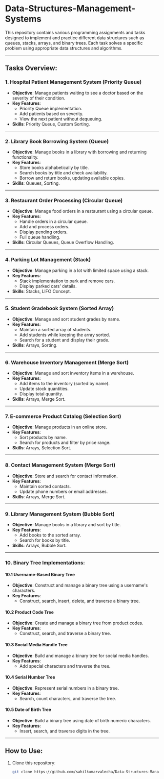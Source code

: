 # Data-Structures-Management-Systems

This repository contains various programming assignments and tasks designed to implement and practice different data structures such as queues, stacks, arrays, and binary trees. Each task solves a specific problem using appropriate data structures and algorithms.

---

## Tasks Overview:

### 1. Hospital Patient Management System (Priority Queue)
- **Objective**: Manage patients waiting to see a doctor based on the severity of their condition.
- **Key Features**:
  - Priority Queue implementation.
  - Add patients based on severity.
  - View the next patient without dequeuing.
- **Skills**: Priority Queue, Custom Sorting.

---

### 2. Library Book Borrowing System (Queue)
- **Objective**: Manage books in a library with borrowing and returning functionality.
- **Key Features**:
  - Store books alphabetically by title.
  - Search books by title and check availability.
  - Borrow and return books, updating available copies.
- **Skills**: Queues, Sorting.

---

### 3. Restaurant Order Processing (Circular Queue)
- **Objective**: Manage food orders in a restaurant using a circular queue.
- **Key Features**:
  - Handle orders in a circular queue.
  - Add and process orders.
  - Display pending orders.
  - Full queue handling.
- **Skills**: Circular Queues, Queue Overflow Handling.

---

### 4. Parking Lot Management (Stack)
- **Objective**: Manage parking in a lot with limited space using a stack.
- **Key Features**:
  - Stack implementation to park and remove cars.
  - Display parked cars' details.
- **Skills**: Stacks, LIFO Concept.

---

### 5. Student Gradebook System (Sorted Array)
- **Objective**: Manage and sort student grades by name.
- **Key Features**:
  - Maintain a sorted array of students.
  - Add students while keeping the array sorted.
  - Search for a student and display their grade.
- **Skills**: Arrays, Sorting.

---

### 6. Warehouse Inventory Management (Merge Sort)
- **Objective**: Manage and sort inventory items in a warehouse.
- **Key Features**:
  - Add items to the inventory (sorted by name).
  - Update stock quantities.
  - Display total quantity.
- **Skills**: Arrays, Merge Sort.

---

### 7. E-commerce Product Catalog (Selection Sort)
- **Objective**: Manage products in an online store.
- **Key Features**:
  - Sort products by name.
  - Search for products and filter by price range.
- **Skills**: Arrays, Selection Sort.

---

### 8. Contact Management System (Merge Sort)
- **Objective**: Store and search for contact information.
- **Key Features**:
  - Maintain sorted contacts.
  - Update phone numbers or email addresses.
- **Skills**: Arrays, Merge Sort.

---

### 9. Library Management System (Bubble Sort)
- **Objective**: Manage books in a library and sort by title.
- **Key Features**:
  - Add books to the sorted array.
  - Search for books by title.
- **Skills**: Arrays, Bubble Sort.

---

### 10. Binary Tree Implementations:
#### 10.1 Username-Based Binary Tree
- **Objective**: Construct and manage a binary tree using a username's characters.
- **Key Features**:
  - Construct, search, insert, delete, and traverse a binary tree.

#### 10.2 Product Code Tree
- **Objective**: Create and manage a binary tree from product codes.
- **Key Features**:
  - Construct, search, and traverse a binary tree.

#### 10.3 Social Media Handle Tree
- **Objective**: Build and manage a binary tree for social media handles.
- **Key Features**:
  - Add special characters and traverse the tree.

#### 10.4 Serial Number Tree
- **Objective**: Represent serial numbers in a binary tree.
- **Key Features**:
  - Search, count characters, and traverse the tree.

#### 10.5 Date of Birth Tree
- **Objective**: Build a binary tree using date of birth numeric characters.
- **Key Features**:
  - Insert, search, and traverse digits in the tree.

---

## How to Use:
1. Clone this repository:
   ```bash
   git clone https://github.com/sahilkumarvalecha/Data-Structures-Management-Systems.git
